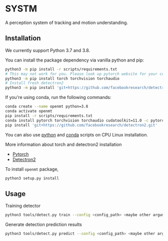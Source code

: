 # SYSTM

A perception system of tracking and motion understanding.

## Installation

We currently support Python 3.7 and 3.8.

You can install the package dependency via vanilla python and pip:

```bash
python3 -m pip install -r scripts/requirements.txt
# This may not work for you. Please look up pytorch website for your configurations
python3 -m pip install torch torchvision torchaudio
# Install fresh detectron2
python3 -m pip install 'git+https://github.com/facebookresearch/detectron2.git'
```

If you're using conda, run the following commands:

```bash
conda create --name openmt python=3.8
conda activate openmt
pip install -r scripts/requirements.txt
conda install pytorch torchvision torchaudio cudatoolkit=11.0 -c pytorch
pip install 'git+https://github.com/facebookresearch/detectron2.git'
```

You can also use [python](./scripts/setup_linux_cpu.sh) and [conda](./scripts/setup_linux_cpu_conda.sh) scripts on CPU Linux installation.

More information about torch and detectron2 installation

- [Pytorch](https://pytorch.org/get-started/locally)
- [Detectron2](https://github.com/facebookresearch/detectron2/blob/master/INSTALL.md)

To install `openmt` package,

```bash
python3 setup.py install
```

## Usage

Training detector

```bash
python3 tools/detect.py train --config <config_path> <maybe other arguments>
```

Generate detection prediction results

```bash
python3 tools/detect.py predict --config <config_path> <maybe other arguments>
```
